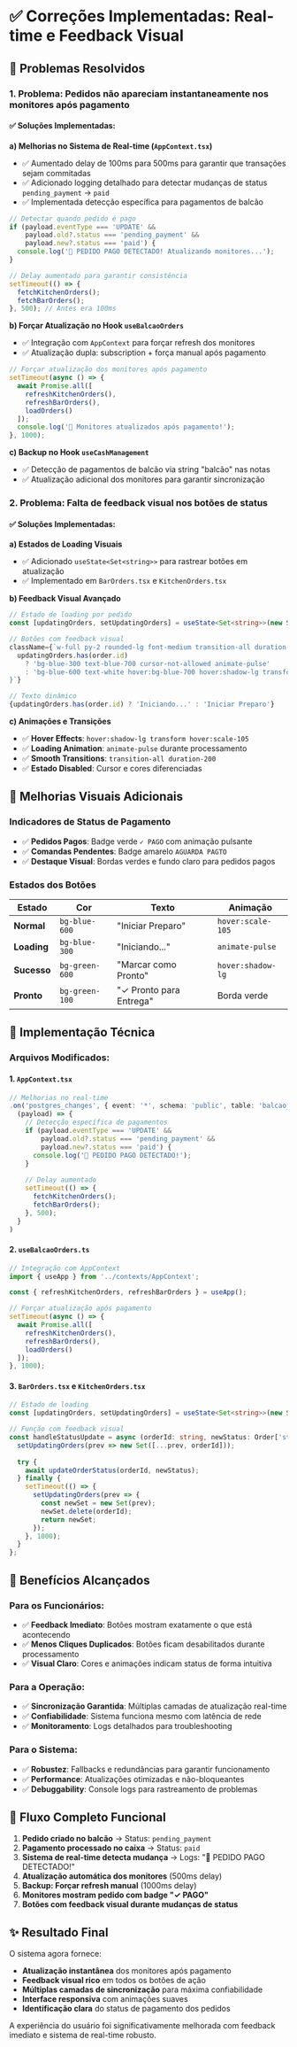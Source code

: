 # ✅ Correções Implementadas: Real-time e Feedback Visual

## 🎯 Problemas Resolvidos

### 1. **Problema: Pedidos não apareciam instantaneamente nos monitores após pagamento**

#### **✅ Soluções Implementadas:**

**a) Melhorias no Sistema de Real-time (`AppContext.tsx`)**
- ✅ Aumentado delay de 100ms para 500ms para garantir que transações sejam commitadas
- ✅ Adicionado logging detalhado para detectar mudanças de status `pending_payment` → `paid`
- ✅ Implementada detecção específica para pagamentos de balcão

```typescript
// Detectar quando pedido é pago
if (payload.eventType === 'UPDATE' && 
    payload.old?.status === 'pending_payment' && 
    payload.new?.status === 'paid') {
  console.log('🎉 PEDIDO PAGO DETECTADO! Atualizando monitores...');
}

// Delay aumentado para garantir consistência
setTimeout(() => {
  fetchKitchenOrders();
  fetchBarOrders();
}, 500); // Antes era 100ms
```

**b) Forçar Atualização no Hook `useBalcaoOrders`**
- ✅ Integração com `AppContext` para forçar refresh dos monitores
- ✅ Atualização dupla: subscription + força manual após pagamento

```typescript
// Forçar atualização dos monitores após pagamento
setTimeout(async () => {
  await Promise.all([
    refreshKitchenOrders(),
    refreshBarOrders(),
    loadOrders()
  ]);
  console.log('🎉 Monitores atualizados após pagamento!');
}, 1000);
```

**c) Backup no Hook `useCashManagement`**
- ✅ Detecção de pagamentos de balcão via string "balcão" nas notas
- ✅ Atualização adicional dos monitores para garantir sincronização

### 2. **Problema: Falta de feedback visual nos botões de status**

#### **✅ Soluções Implementadas:**

**a) Estados de Loading Visuais**
- ✅ Adicionado `useState<Set<string>>` para rastrear botões em atualização
- ✅ Implementado em `BarOrders.tsx` e `KitchenOrders.tsx`

**b) Feedback Visual Avançado**
```typescript
// Estado de loading por pedido
const [updatingOrders, setUpdatingOrders] = useState<Set<string>>(new Set());

// Botões com feedback visual
className={`w-full py-2 rounded-lg font-medium transition-all duration-200 ${
  updatingOrders.has(order.id)
    ? 'bg-blue-300 text-blue-700 cursor-not-allowed animate-pulse'
    : 'bg-blue-600 text-white hover:bg-blue-700 hover:shadow-lg transform hover:scale-105'
}`}

// Texto dinâmico
{updatingOrders.has(order.id) ? 'Iniciando...' : 'Iniciar Preparo'}
```

**c) Animações e Transições**
- ✅ **Hover Effects**: `hover:shadow-lg transform hover:scale-105`
- ✅ **Loading Animation**: `animate-pulse` durante processamento
- ✅ **Smooth Transitions**: `transition-all duration-200`
- ✅ **Estado Disabled**: Cursor e cores diferenciadas

## 🎨 Melhorias Visuais Adicionais

### **Indicadores de Status de Pagamento**
- ✅ **Pedidos Pagos**: Badge verde `✓ PAGO` com animação pulsante
- ✅ **Comandas Pendentes**: Badge amarelo `AGUARDA PAGTO`
- ✅ **Destaque Visual**: Bordas verdes e fundo claro para pedidos pagos

### **Estados dos Botões**
| Estado | Cor | Texto | Animação |
|--------|-----|--------|----------|
| **Normal** | `bg-blue-600` | "Iniciar Preparo" | `hover:scale-105` |
| **Loading** | `bg-blue-300` | "Iniciando..." | `animate-pulse` |
| **Sucesso** | `bg-green-600` | "Marcar como Pronto" | `hover:shadow-lg` |
| **Pronto** | `bg-green-100` | "✓ Pronto para Entrega" | Borda verde |

## 🔧 Implementação Técnica

### **Arquivos Modificados:**

#### 1. **`AppContext.tsx`**
```typescript
// Melhorias no real-time
.on('postgres_changes', { event: '*', schema: 'public', table: 'balcao_orders' }, 
  (payload) => {
    // Detecção específica de pagamentos
    if (payload.eventType === 'UPDATE' && 
        payload.old?.status === 'pending_payment' && 
        payload.new?.status === 'paid') {
      console.log('🎉 PEDIDO PAGO DETECTADO!');
    }
    
    // Delay aumentado
    setTimeout(() => {
      fetchKitchenOrders();
      fetchBarOrders();
    }, 500);
  }
)
```

#### 2. **`useBalcaoOrders.ts`**
```typescript
// Integração com AppContext
import { useApp } from '../contexts/AppContext';

const { refreshKitchenOrders, refreshBarOrders } = useApp();

// Forçar atualização após pagamento
setTimeout(async () => {
  await Promise.all([
    refreshKitchenOrders(),
    refreshBarOrders(),
    loadOrders()
  ]);
}, 1000);
```

#### 3. **`BarOrders.tsx` e `KitchenOrders.tsx`**
```typescript
// Estado de loading
const [updatingOrders, setUpdatingOrders] = useState<Set<string>>(new Set());

// Função com feedback visual
const handleStatusUpdate = async (orderId: string, newStatus: Order['status']) => {
  setUpdatingOrders(prev => new Set([...prev, orderId]));
  
  try {
    await updateOrderStatus(orderId, newStatus);
  } finally {
    setTimeout(() => {
      setUpdatingOrders(prev => {
        const newSet = new Set(prev);
        newSet.delete(orderId);
        return newSet;
      });
    }, 1000);
  }
};
```

## 🚀 Benefícios Alcançados

### **Para os Funcionários:**
- ✅ **Feedback Imediato**: Botões mostram exatamente o que está acontecendo
- ✅ **Menos Cliques Duplicados**: Botões ficam desabilitados durante processamento
- ✅ **Visual Claro**: Cores e animações indicam status de forma intuitiva

### **Para a Operação:**
- ✅ **Sincronização Garantida**: Múltiplas camadas de atualização real-time
- ✅ **Confiabilidade**: Sistema funciona mesmo com latência de rede
- ✅ **Monitoramento**: Logs detalhados para troubleshooting

### **Para o Sistema:**
- ✅ **Robustez**: Fallbacks e redundâncias para garantir funcionamento
- ✅ **Performance**: Atualizações otimizadas e não-bloqueantes
- ✅ **Debuggability**: Console logs para rastreamento de problemas

## 🔄 Fluxo Completo Funcional

1. **Pedido criado no balcão** → Status: `pending_payment`
2. **Pagamento processado no caixa** → Status: `paid`
3. **Sistema de real-time detecta mudança** → Logs: "🎉 PEDIDO PAGO DETECTADO!"
4. **Atualização automática dos monitores** (500ms delay)
5. **Backup: Forçar refresh manual** (1000ms delay)
6. **Monitores mostram pedido com badge "✓ PAGO"**
7. **Botões com feedback visual durante mudanças de status**

## ✨ Resultado Final

O sistema agora fornece:
- **Atualização instantânea** dos monitores após pagamento
- **Feedback visual rico** em todos os botões de ação
- **Múltiplas camadas de sincronização** para máxima confiabilidade
- **Interface responsiva** com animações suaves
- **Identificação clara** do status de pagamento dos pedidos

A experiência do usuário foi significativamente melhorada com feedback imediato e sistema de real-time robusto.